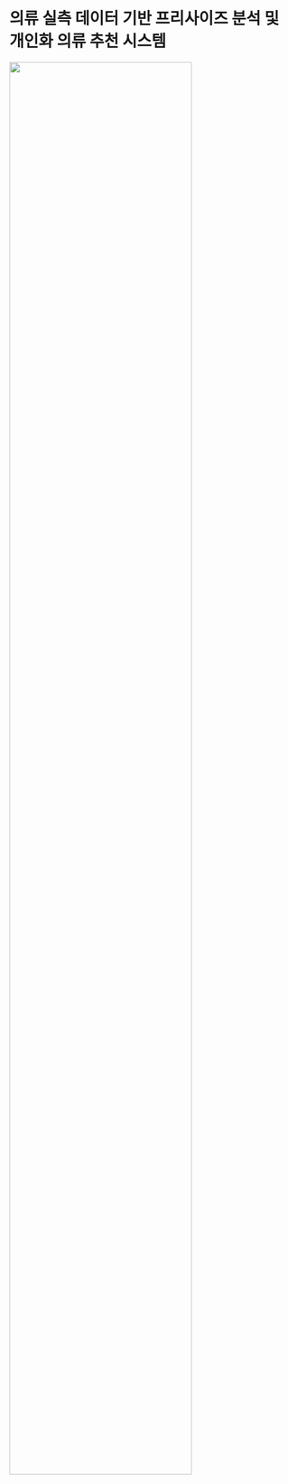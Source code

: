 # 의류 실측 데이터 기반 프리사이즈 분석 및 개인화 의류 추천 시스템
<img width="80%" src="![배경사진](https://github.com/parkmy0420/ML_project/assets/131857233/fa1cc300-8359-4e51-9715-83604ba91dfc)"/>
